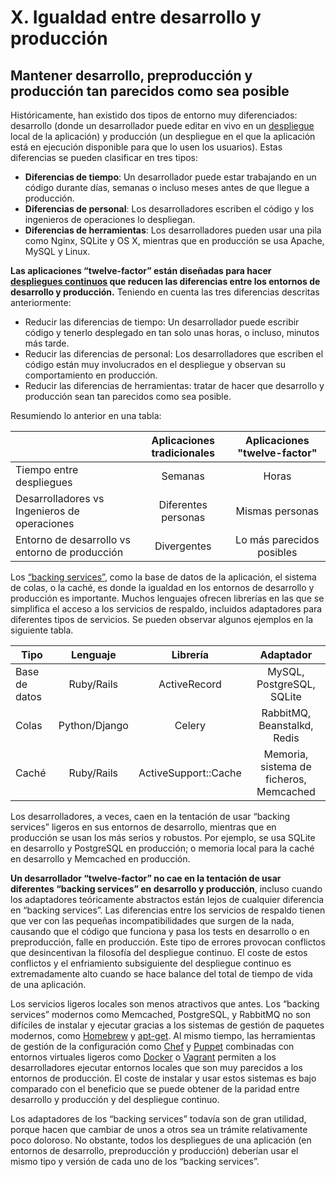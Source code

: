 # X. Igualdad entre desarrollo y producción

## Mantener desarrollo, preproducción y producción tan parecidos como sea posible

Históricamente, han existido dos tipos de entorno muy diferenciados: desarrollo (donde un desarrollador puede editar en vivo en un [despliegue](https://12factor.net/es/codebase) local de la aplicación) y producción (un despliegue en el que la aplicación está en ejecución disponible para que lo usen los usuarios). Estas diferencias se pueden clasificar en tres tipos:

- **Diferencias de tiempo**: Un desarrollador puede estar trabajando en un código durante días, semanas o incluso meses antes de que llegue a producción.
- **Diferencias de personal**: Los desarrolladores escriben el código y los ingenieros de operaciones lo despliegan.
- **Diferencias de herramientas**: Los desarrolladores pueden usar una pila como Nginx, SQLite y OS X, mientras que en producción se usa Apache, MySQL y Linux.

**Las aplicaciones “twelve-factor” están diseñadas para hacer [despliegues continuos](http://avc.com/2011/02/continuous-deployment/) que reducen las diferencias entre los entornos de desarrollo y producción.** Teniendo en cuenta las tres diferencias descritas anteriormente:

- Reducir las diferencias de tiempo: Un desarrollador puede escribir código y tenerlo desplegado en tan solo unas horas, o incluso, minutos más tarde.
- Reducir las diferencias de personal: Los desarrolladores que escriben el código están muy involucrados en el despliegue y observan su comportamiento en producción.
- Reducir las diferencias de herramientas: tratar de hacer que desarrollo y producción sean tan parecidos como sea posible.

Resumiendo lo anterior en una tabla:

| | Aplicaciones tradicionales | Aplicaciones "twelve-factor" |
|-|:-:|:-:|
| Tiempo entre despliegues | Semanas | Horas |
| Desarrolladores vs Ingenieros de operaciones | Diferentes personas | Mismas personas |
| Entorno de desarrollo vs entorno de producción | Divergentes | Lo más parecidos posibles |

Los [“backing services”](https://12factor.net/es/backing-services), como la base de datos de la aplicación, el sistema de colas, o la caché, es donde la igualdad en los entornos de desarrollo y producción es importante. Muchos lenguajes ofrecen librerías en las que se simplifica el acceso a los servicios de respaldo, incluidos adaptadores para diferentes tipos de servicios. Se pueden observar algunos ejemplos en la siguiente tabla.

| Tipo | Lenguaje | Librería | Adaptador |
| - | :-: | :-: | :-: |
| Base de datos | Ruby/Rails | ActiveRecord | MySQL, PostgreSQL, SQLite |
| Colas | Python/Django | Celery | RabbitMQ, Beanstalkd, Redis |
| Caché | Ruby/Rails | ActiveSupport::Cache | Memoria, sistema de ficheros, Memcached |

Los desarrolladores, a veces, caen en la tentación de usar “backing services” ligeros en sus entornos de desarrollo, mientras que en producción se usan los más serios y robustos. Por ejemplo, se usa SQLite en desarrollo y PostgreSQL en producción; o memoria local para la caché en desarrollo y Memcached en producción.

**Un desarrollador “twelve-factor” no cae en la tentación de usar diferentes “backing services” en desarrollo y producción**, incluso cuando los adaptadores teóricamente abstractos están lejos de cualquier diferencia en “backing services”. Las diferencias entre los servicios de respaldo tienen que ver con las pequeñas incompatibilidades que surgen de la nada, causando que el código que funciona y pasa los tests en desarrollo o en preproducción, falle en producción. Este tipo de errores provocan conflictos que desincentivan la filosofía del despliegue continuo. El coste de estos conflictos y el enfriamiento subsiguiente del despliegue continuo es extremadamente alto cuando se hace balance del total de tiempo de vida de una aplicación.

Los servicios ligeros locales son menos atractivos que antes. Los “backing services” modernos como Memcached, PostgreSQL, y RabbitMQ no son difíciles de instalar y ejecutar gracias a los sistemas de gestión de paquetes modernos, como [Homebrew](http://mxcl.github.com/homebrew/) y [apt-get](https://help.ubuntu.com/community/AptGet/Howto). Al mismo tiempo, las herramientas de gestión de la configuración como [Chef](http://www.opscode.com/chef/) y [Puppet](http://docs.puppetlabs.com/) combinadas con entornos virtuales ligeros como [Docker](https://www.docker.com/) o [Vagrant](http://vagrantup.com/) permiten a los desarrolladores ejecutar entornos locales que son muy parecidos a los entornos de producción. El coste de instalar y usar estos sistemas es bajo comparado con el beneficio que se puede obtener de la paridad entre desarrollo y producción y del despliegue continuo.

Los adaptadores de los “backing services” todavía son de gran utilidad, porque hacen que cambiar de unos a otros sea un trámite relativamente poco doloroso. No obstante, todos los despliegues de una aplicación (en entornos de desarrollo, preproducción y producción) deberían usar el mismo tipo y versión de cada uno de los “backing services”.